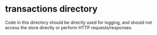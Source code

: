 # transactions directory

Code in this directory should be directly used for logging, and should not access the store directly or perform HTTP requests/responses.
